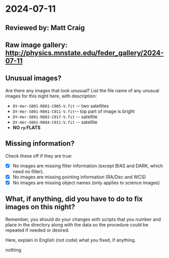 # 2024-07-11

## Reviewed by:   Matt Craig 

## Raw image gallery: http://physics.mnstate.edu/feder_gallery/2024-07-11

## Unusual images?

Are there any images that look unusual? List the file name of any unusual images for this night here, with description:

+ `DY-Her-S001-R001-C005-V.fit` -- two satellites
+ `DY-Her-S001-R001-C011-V.fit`-- top part of image is bright
+ `DY-Her-S001-R002-C017-V.fit` -- satellite
+ `DY-Her-S001-R004-C011-V.fit` -- satellite
+ **NO `rp` FLATS**

## Missing information?

Check these off if they are true:

- [x] No images are missing filter information (except BIAS and DARK, which need no filter).
- [x] No images are missing pointing information (RA/Dec and WCS)
- [x] No images are missing object names (only applies to science images)

## What, if anything, did you have to do to fix images on this night?

Remember, you should do your changes with scripts that you number and place in the
directory along with the data so the procedure could be repeated if needed or
desired.

Here, explain in English (not code) what you fixed, if anything.

nothing
